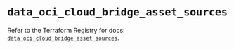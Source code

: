 # `data_oci_cloud_bridge_asset_sources`

Refer to the Terraform Registry for docs: [`data_oci_cloud_bridge_asset_sources`](https://registry.terraform.io/providers/oracle/oci/7.19.0/docs/data-sources/cloud_bridge_asset_sources).
